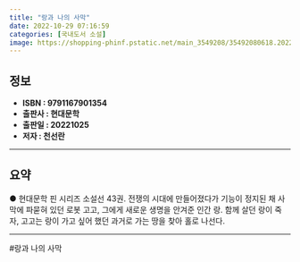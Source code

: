 ```yaml
---
title: "랑과 나의 사막"
date: 2022-10-29 07:16:59
categories: [국내도서 소설]
image: https://shopping-phinf.pstatic.net/main_3549208/35492080618.20221028081254.jpg
---
```


## **정보**

- **ISBN : 9791167901354**
- **출판사 : 현대문학**
- **출판일 : 20221025**
- **저자 : 천선란**

------



## **요약**



● 현대문학 핀 시리즈 소설선 43권. 전쟁의 시대에 만들어졌다가 기능이 정지된 채 사막에 파묻혀 있던 로봇 고고, 그에게 새로운 생명을 안겨준 인간 랑. 함께 살던 랑이 죽자, 고고는 랑이 가고 싶어 했던 과거로 가는 땅을 찾아 홀로 나선다.



------

#랑과 나의 사막


